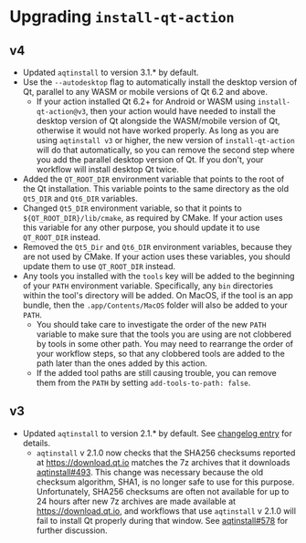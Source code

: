 # Upgrading `install-qt-action`

## v4
* Updated `aqtinstall` to version 3.1.* by default.
* Use the `--autodesktop` flag to automatically install the desktop version of Qt, parallel to any WASM or mobile
  versions of Qt 6.2 and above.
  * If your action installed Qt 6.2+ for Android or WASM using `install-qt-action@v3`, then your action would have
    needed to install the desktop version of Qt alongside the WASM/mobile version of Qt, otherwise it would not have
    worked properly. As long as you are using `aqtinstall v3` or higher, the new version of `install-qt-action` will do
    that automatically, so you can remove the second step where you add the parallel desktop version of Qt.
    If you don't, your workflow will install desktop Qt twice.
* Added the `QT_ROOT_DIR` environment variable that points to the root of the Qt installation.
  This variable points to the same directory as the old `Qt5_DIR` and `Qt6_DIR` variables.
* Changed `Qt5_DIR` environment variable, so that it points to `${QT_ROOT_DIR}/lib/cmake`, as required by CMake.
  If your action uses this variable for any other purpose, you should update it to use `QT_ROOT_DIR` instead.
* Removed the `Qt5_Dir` and `Qt6_DIR` environment variables, because they are not used by CMake.
  If your action uses these variables, you should update them to use `QT_ROOT_DIR` instead.
* Any tools you installed with the `tools` key will be added to the beginning of your `PATH` environment variable.
  Specifically, any `bin` directories within the tool's directory will be added.
  On MacOS, if the tool is an app bundle, then the `.app/Contents/MacOS` folder will also be added to your `PATH`.
  * You should take care to investigate the order of the new `PATH` variable to make sure that the tools you are using
    are not clobbered by tools in some other path. You may need to rearrange the order of your workflow steps, so that
    any clobbered tools are added to the path later than the ones added by this action.
  * If the added tool paths are still causing trouble, you can remove them from the `PATH` by setting
    `add-tools-to-path: false`. 

## v3
* Updated `aqtinstall` to version 2.1.* by default.
  See [changelog entry](https://github.com/miurahr/aqtinstall/blob/master/docs/CHANGELOG.rst#v210-14-apr-2022) for details.
  * `aqtinstall` v 2.1.0 now checks that the SHA256 checksums reported at https://download.qt.io matches the 7z archives
    that it downloads [aqtinstall#493](https://github.com/miurahr/aqtinstall/pull/493). 
    This change was necessary because the old checksum algorithm, SHA1, is no longer safe to use for this purpose.
    Unfortunately, SHA256 checksums are often not available for up to 24 hours after new 7z archives are made available at
    https://download.qt.io, and workflows that use `aqtinstall` v 2.1.0 will fail to install Qt properly during that window.
    See [aqtinstall#578](https://github.com/miurahr/aqtinstall/issues/578) for further discussion.
